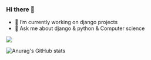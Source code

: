 ### Hi there 👋

- 🔭 I’m currently working on django projects
- 💬 Ask me about django & python & Computer science

<a href=&quothttps://github.com/niknam1382&quot>
<img align=&quotcenter&quot src=&quothttps://github-readme-stats.vercel.app/api?username=niknam1382&show_icons=true&count_private=true&include_all_commits=true&quot /></a>

![Anurag's GitHub stats](https://github-readme-stats.vercel.app/api?username=niknam1382&show_icons=true&theme=onedark)
